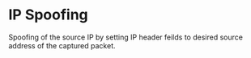 # IP Spoofing

Spoofing of the source IP by setting IP header feilds to desired source address of the captured packet.

